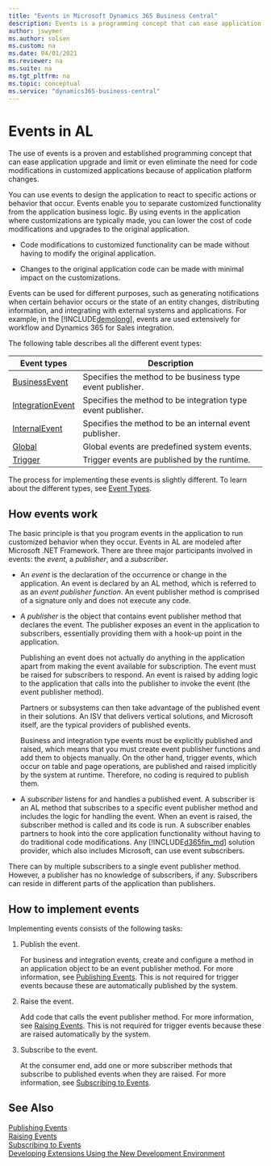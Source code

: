 ```yaml
---
title: "Events in Microsoft Dynamics 365 Business Central"
description: Events is a programming concept that can ease application upgrade and limit the code modifications in customized applications during platform changes. 
author: jswymer
ms.author: solsen
ms.custom: na
ms.date: 04/01/2021
ms.reviewer: na
ms.suite: na
ms.tgt_pltfrm: na
ms.topic: conceptual
ms.service: "dynamics365-business-central"
---
```


# Events in AL
The use of events is a proven and established programming concept that can ease application upgrade and limit or even eliminate the need for code modifications in customized applications because of application platform changes.  

You can use events to design the application to react to specific actions or behavior that occur. Events enable you to separate customized functionality from the application business logic. By using events in the application where customizations are typically made, you can lower the cost of code modifications and upgrades to the original application.  

- Code modifications to customized functionality can be made without having to modify the original application.  

- Changes to the original application code can be made with minimal impact on the customizations.  

Events can be used for different purposes, such as generating notifications when certain behavior occurs or the state of an entity changes, distributing information, and integrating with external systems and applications. For example, in the [!INCLUDE[demolong](includes/demolong_md.md)], events are used extensively for workflow and Dynamics 365 for Sales integration.

The following table describes all the different event types:  

|Event types | Description | 
|------------|-------------|
|[BusinessEvent](methods/devenv-business-attribute.md) |Specifies the method to be business type event publisher.  |
|[IntegrationEvent](methods/devenv-integration-attribute.md) |Specifies the method to be integration type event publisher. |
|[InternalEvent](methods/devenv-internal-attribute.md) |Specifies the method to be an internal event publisher.|
|[Global](devenv-event-types.md#global-events) |Global events are predefined system events. |
|[Trigger](devenv-event-types.md#trigger-events) |Trigger events are published by the runtime.  | 

The process for implementing these events is slightly different. To learn about the different types, see [Event Types](devenv-event-types.md).

## How events work  
The basic principle is that you program events in the application to run customized behavior when they occur. Events in AL are modeled after Microsoft .NET Framework. There are three major participants involved in events: the *event*, a *publisher*, and a *subscriber*.  

- An *event* is the declaration of the occurrence or change in the application. An event is declared by an AL method, which is referred to as an *event publisher function*. An event publisher method is comprised of a signature only and does not execute any code.

- A *publisher* is the object that contains event publisher method that declares the event. The publisher exposes an event in the application to subscribers, essentially providing them with a hook-up point in the application.  

    Publishing an event does not actually do anything in the application apart from making the event available for subscription. The event must be raised for subscribers to respond. An event is raised by adding logic to the application that calls into the publisher to invoke the event (the event publisher method).  

    Partners or subsystems can then take advantage of the published event in their solutions. An ISV that delivers vertical solutions, and Microsoft itself, are the typical providers of published events.  

    Business and integration type events must be explicitly published and raised, which means that you must create event publisher functions and add them to objects manually. On the other hand, trigger events, which occur on table and page operations, are published and raised implicitly by the system at runtime. Therefore, no coding is required to publish them.  

- A *subscriber* listens for and handles a published event. A subscriber is an AL method that subscribes to a specific event publisher method and includes the logic for handling the event. When an event is raised, the subscriber method is called and its code is run. A subscriber enables partners to hook into the core application functionality without having to do traditional code modifications. Any [!INCLUDE[d365fin_md](includes/d365fin_md.md)] solution provider, which also includes Microsoft, can use event subscribers.  

There can by multiple subscribers to a single event publisher method. However, a publisher has no knowledge of subscribers, if any. Subscribers can reside in different parts of the application than publishers.  

## How to implement events  
Implementing events consists of the following tasks:  

1. Publish the event.  

    For business and integration events, create and configure a method in an application object to be an event publisher method. For more information, see [Publishing Events](devenv-publishing-events.md). This is not required for trigger events because these are automatically published by the system.

2. Raise the event.  

    Add code that calls the event publisher method. For more information, see [Raising Events](devenv-raising-events.md). This is not required for trigger events because these are raised automatically by the system.

3. Subscribe to the event.  

    At the consumer end, add one or more subscriber methods that subscribe to published events when they are raised. For more information, see [Subscribing to Events](devenv-subscribing-to-events.md).  


## See Also  
[Publishing Events](devenv-publishing-events.md)  
[Raising Events](devenv-raising-events.md)  
[Subscribing to Events](devenv-subscribing-to-events.md)  
[Developing Extensions Using the New Development Environment](devenv-dev-overview.md)  
<!--NAV
[Debugging Events](devenv-debugging-events.md)  
[Best Practices with Microsoft Dynamics 365 Business Central](devenv-events-best-practices.md)  
 [Walkthrough: Publishing, Raising, and Subcribing to an Event in Microsoft Dynamics NAV](Walkthrough--Publishing--Raising--and-Subcribing-to-an-Event-in-Microsoft-Dynamics-NAV.md)  
[Walkthrough: Implementing New Workflow Events and Responses](Walkthrough--Implementing-New-Workflow-Events-and-Responses.md)  -->
